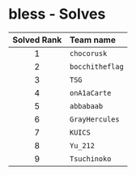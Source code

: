 # bless - Solves
| Solved Rank | Team name |
|:-----------:|:----------|
| 1 | `chocorusk` |
| 2 | `bocchitheflag` |
| 3 | `TSG` |
| 4 | `onA1aCarte` |
| 5 | `abbabaab` |
| 6 | `GrayHercules` |
| 7 | `KUICS` |
| 8 | `Yu_212` |
| 9 | `Tsuchinoko` |